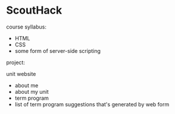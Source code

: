 # ScoutHack

course syllabus:

* HTML
* CSS
* some form of server-side scripting



project:

unit website
  * about me
  * about my unit
  * term program
  * list of term program suggestions that's generated by web form

